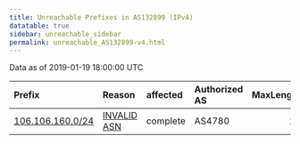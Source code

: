 ```yaml
---
title: Unreachable Prefixes in AS132899 (IPv4)
datatable: true
sidebar: unreachable_sidebar
permalink: unreachable_AS132899-v4.html
---
```


Data as of 2019-01-19 18:00:00 UTC


<div class="datatable-begin"></div>

| Prefix                                                     | Reason                                                                                                   | affected   | Authorized AS   |   MaxLength | Anchor                                       |   unreachable /24s |
|:-----------------------------------------------------------|:---------------------------------------------------------------------------------------------------------|:-----------|:----------------|------------:|:---------------------------------------------|-------------------:|
| [106.106.160.0/24](https://stat.ripe.net/106.106.160.0/24) | [INVALID ASN](https://rpki-validator.ripe.net/announcement-preview?asn=AS132899&prefix=106.106.160.0/24) | complete   | AS4780          |          24 | [APNIC](unreachable_APNIC_RPKI_Root-v4.html) |                  1 |

<div class="datatable-end"></div>
